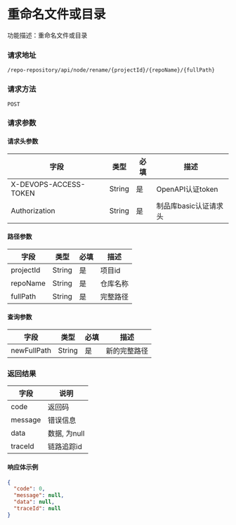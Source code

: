 # 重命名文件或目录

功能描述：重命名文件或目录

### 请求地址

```
/repo-repository/api/node/rename/{projectId}/{repoName}/{fullPath}
```

### 请求方法

`POST`

### 请求参数

#### 请求头参数

| 字段                  | 类型   | 必填 | 描述                  |
| --------------------- | ------ | ---- | --------------------- |
| X-DEVOPS-ACCESS-TOKEN | String | 是   | OpenAPI认证token      |
| Authorization         | String | 是   | 制品库basic认证请求头 |

#### 路径参数

| 字段        | 类型     | 必填  | 描述   |
|-----------|--------|-----|------|
| projectId | String | 是   | 项目id |
| repoName  | String | 是   | 仓库名称 |
| fullPath  | String | 是   | 完整路径 |

#### 查询参数

| 字段          | 类型     | 必填  | 描述     |
|-------------|--------|-----|--------|
| newFullPath | String | 是   | 新的完整路径 |

### 返回结果

| 字段      | 说明        |
|---------|-----------|
| code    | 返回码       |
| message | 错误信息      |
| data    | 数据, 为null |
| traceId | 链路追踪id    |

#### 响应体示例

```json
{
  "code": 0,
  "message": null,
  "data": null,
  "traceId": null
}
```
